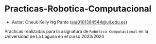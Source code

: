 # Practicas-Robotica-Computacional
* Autor: Cheuk Kelly Ng Pante (alu0101364544@ull.edu.es)

Practicas realizadas para la asignatura de `Robótica Computacional` en la Universidad de La Laguna en el curso 2023/2024
